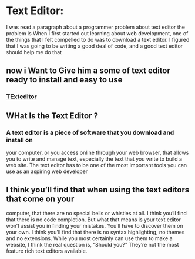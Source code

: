 
# Text Editor:
I was read  a paragraph about a programmer problem about text editor 
the problem is When I first started out learning about web development, one of the
things that I felt compelled to do was to download a text editor. I
figured that I was going to be writing a good deal of code, and a good
text editor should help me do that
## now i Want to Give him a some of text editor ready to install and easy to use 
###  [TExteditor](https://codefellows.github.io/code-102-guide/curriculum/class-02/Choosing-A-Text-Editor--The-Older-Coder.pdf)







## WHat Is the Text Editor ?

### A text editor is a piece of software that you download and install on
your computer, or you access online through your web browser, that
allows you to write and manage text, especially the text that you write
to build a web site. The text editor has to be one of the most
important tools you can use as an aspiring web developer 



## I think you’ll find that when using the text editors that come on your
computer, that there are no special bells or whistles at all. I think
you’ll find that there is no code completion. But what that means is
your text editor won’t assist you in finding your mistakes. You’ll have
to discover them on your own.
I think you’ll find that there is no syntax highlighting, no themes and
no extensions. While you most certainly can use them to make a
website, I think the real question is, “Should you?” They’re not the
most feature rich text editors available.
 
